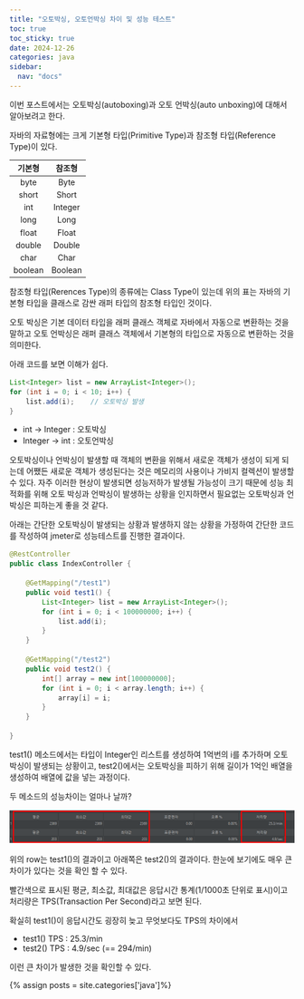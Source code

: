 ```yaml
---
title: "오토박싱, 오토언박싱 차이 및 성능 테스트"
toc: true
toc_sticky: true
date: 2024-12-26
categories: java
sidebar:
  nav: "docs"
---
```


이번 포스트에서는 오토박싱(autoboxing)과 오토 언박싱(auto unboxing)에 대해서 알아보려고 한다.

자바의 자료형에는 크게 기본형 타입(Primitive Type)과 참조형 타입(Reference Type)이 있다.

|기본형|참조형
:---:|:---:|
|byte|Byte|
|short|Short|
|int|Integer|
|long|Long|
|float|Float|
|double|Double|
|char|Char|
|boolean|Boolean|

참조형 타입(Rerences Type)의 종류에는 Class Type이 있는데 위의 표는 자바의 기본형 타입을 클래스로 감싼 래퍼 타입의 참조형 타입인 것이다.

오토 박싱은 기본 데이터 타입을 래퍼 클래스 객체로 자바에서 자동으로 변환하는 것을 말하고 오토 언박싱은 래퍼 클래스 객체에서 기본형의 타입으로 자동으로 변환하는 것을 의미한다.

아래 코드를 보면 이해가 쉽다.

```java
List<Integer> list = new ArrayList<Integer>();
for (int i = 0; i < 10; i++) {
    list.add(i);    // 오토박싱 발생
}
```

- int → Integer : 오토박싱<br/>
- Integer → int : 오토언박싱

오토박싱이나 언박싱이 발생할 때 객체의 변환을 위해서 새로운 객체가 생성이 되게 되는데 어쨌든 새로운 객체가 생성된다는 것은 메모리의 사용이나 가비지 컬렉션이 발생할 수 있다. 자주 이러한 현상이 발생되면 성능저하가 발생될 가능성이 크기 때문에 성능 최적화를 위해 오토 박싱과 언박싱이 발생하는 상황을 인지하면서 필요없는 오토박싱과 언박싱은 피하는게 좋을 것 같다.

아래는 간단한 오토박싱이 발생되는 상황과 발생하지 않는 상황을 가정하여 간단한 코드를 작성하여 jmeter로 성능테스트를 진행한 결과이다.

~~~java
@RestController
public class IndexController {

	@GetMapping("/test1")
	public void test1() {
		List<Integer> list = new ArrayList<Integer>();
		for (int i = 0; i < 100000000; i++) {
			list.add(i);
		}
	}

	@GetMapping("/test2")
	public void test2() {
		int[] array = new int[100000000];
		for (int i = 0; i < array.length; i++) {
			array[i] = i;
		}
	}

}
~~~

test1() 메소드에서는 타입이 Integer인 리스트를 생성하여 1억번의 i를 추가하며 오토박싱이 발생되는 상황이고, test2()에서는 오토박싱을 피하기 위해 길이가 1억인 배열을 생성하여 배열에 값을 넣는 과정이다. 

두 메소드의 성능차이는 얼마나 날까?

![성능테스트](/assets/images/autoboxing.png)


위의 row는 test1()의 결과이고 아래쪽은 test2()의 결과이다. 한눈에 보기에도 매우 큰 차이가 있다는 것을 확인 할 수 있다.

빨간색으로 표시된 평균, 최소값, 최대값은 응답시간 통계(1/1000초 단위로 표시)이고 처리량은 TPS(Transaction Per Second)라고 보면 된다.

 

확실히 test1()이 응답시간도 굉장히 늦고 무엇보다도 TPS의 차이에서

- test1() TPS : 25.3/min
- test2() TPS : 4.9/sec (== 294/min)

이런 큰 차이가 발생한 것을 확인할 수 있다.

{% assign posts = site.categories['java']%}
